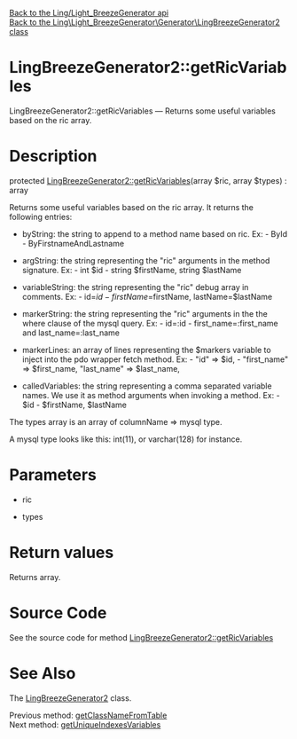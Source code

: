 [Back to the Ling/Light_BreezeGenerator api](https://github.com/lingtalfi/Light_BreezeGenerator/blob/master/doc/api/Ling/Light_BreezeGenerator.md)<br>
[Back to the Ling\Light_BreezeGenerator\Generator\LingBreezeGenerator2 class](https://github.com/lingtalfi/Light_BreezeGenerator/blob/master/doc/api/Ling/Light_BreezeGenerator/Generator/LingBreezeGenerator2.md)


LingBreezeGenerator2::getRicVariables
================



LingBreezeGenerator2::getRicVariables — Returns some useful variables based on the ric array.




Description
================


protected [LingBreezeGenerator2::getRicVariables](https://github.com/lingtalfi/Light_BreezeGenerator/blob/master/doc/api/Ling/Light_BreezeGenerator/Generator/LingBreezeGenerator2/getRicVariables.md)(array $ric, array $types) : array




Returns some useful variables based on the ric array.
It returns the following entries:

- byString: the string to append to a method name based on ric.
        Ex:
             - ById
             - ByFirstnameAndLastname
- argString: the string representing the "ric" arguments in the method signature.
        Ex:
             - int $id
             - string $firstName, string $lastName
- variableString: the string representing the "ric" debug array in comments.
        Ex:
             - id=$id
             - firstName=$firstName, lastName=$lastName
- markerString: the string representing the "ric" arguments in the the where clause of the mysql query.
        Ex:
             - id=:id
             - first_name=:first_name and last_name=:last_name
- markerLines: an array of lines representing the $markers variable to inject into the pdo wrapper fetch method.
        Ex:
             -
                 "id" => $id,
             -
                 "first_name" => $first_name,
                 "last_name" => $last_name,

- calledVariables: the string representing a comma separated variable names. We use it as method arguments when invoking a method.
         Ex:
             - $id
             - $firstName, $lastName



The types array is an array of columnName => mysql type.

A mysql type looks like this: int(11), or varchar(128) for instance.




Parameters
================


- ric

    

- types

    


Return values
================

Returns array.








Source Code
===========
See the source code for method [LingBreezeGenerator2::getRicVariables](https://github.com/lingtalfi/Light_BreezeGenerator/blob/master/Generator/LingBreezeGenerator2.php#L947-L1044)


See Also
================

The [LingBreezeGenerator2](https://github.com/lingtalfi/Light_BreezeGenerator/blob/master/doc/api/Ling/Light_BreezeGenerator/Generator/LingBreezeGenerator2.md) class.

Previous method: [getClassNameFromTable](https://github.com/lingtalfi/Light_BreezeGenerator/blob/master/doc/api/Ling/Light_BreezeGenerator/Generator/LingBreezeGenerator2/getClassNameFromTable.md)<br>Next method: [getUniqueIndexesVariables](https://github.com/lingtalfi/Light_BreezeGenerator/blob/master/doc/api/Ling/Light_BreezeGenerator/Generator/LingBreezeGenerator2/getUniqueIndexesVariables.md)<br>

